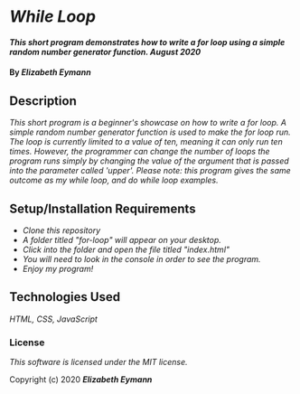 # _While Loop_

#### _This short program demonstrates how to write a for loop using a simple random number generator function. August 2020_

#### By _**Elizabeth Eymann**_

## Description

_This short program is a beginner's showcase on how to write a for loop. A simple random number generator function is used to make the for loop run. The loop is currently limited to a value of ten, meaning it can only run ten times. However, the programmer can change the number of loops the program runs simply by changing the value of the argument that is passed into the parameter called 'upper'. Please note: this program gives the same outcome as my while loop, and do while loop examples._

## Setup/Installation Requirements

* _Clone this repository_
* _A folder titled "for-loop" will appear on your desktop._
* _Click into the folder and open the file titled "index.html"_
* _You will need to look in the console in order to see the program._
* _Enjoy my program!_

## Technologies Used

_HTML, CSS, JavaScript_

### License

*This software is licensed under the MIT license.*

Copyright (c) 2020 **_Elizabeth Eymann_**
